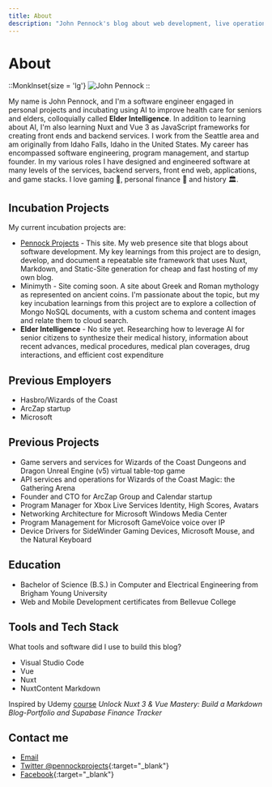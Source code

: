 ```yaml
---
title: About
description: "John Pennock's blog about web development, live operations, and integrating with artificial intelligence"
--- 
```


# About

::MonkInset{size = 'lg'}
![John Pennock](/images/johnpennockbiz.jpg)
::

My name is John Pennock, and I'm a software engineer engaged in personal projects and incubating using AI to improve health care for seniors and elders, colloquially called **Elder Intelligence**. In addition to learning about AI, I'm also learning Nuxt and Vue 3 as JavaScript frameworks for creating front ends and backend services. I work from the Seattle area and am originally from Idaho Falls, Idaho in the United States. My career has encompassed software engineering, program management, and startup founder. In my various roles I have designed and engineered software at many levels of the services, backend servers, front end web, applications, and game stacks. I love gaming 🐉, personal finance 💸 and history 🏛️.

## Incubation Projects

My current incubation projects are:

- [Pennock Projects](http://www.pennocks.net) - This site.  My web presence site that blogs about software development. My key learnings from this project are to design, develop, and document a repeatable site framework that uses Nuxt, Markdown, and Static-Site generation for cheap and fast hosting of my own blog.
- Minimyth - Site coming soon. A site about Greek and Roman mythology as represented on ancient coins. I'm passionate about the topic, but my key incubation learnings from this project are to explore a collection of Mongo NoSQL documents, with a custom schema and content images and relate them to cloud search.
- **Elder Intelligence** - No site yet.  Researching how to leverage AI for senior citizens to synthesize their medical history, information about recent advances, medical procedures, medical plan coverages, drug interactions, and efficient cost expenditure

## Previous Employers
- Hasbro/Wizards of the Coast
- ArcZap startup
- Microsoft

## Previous Projects
- Game servers and services for Wizards of the Coast Dungeons and Dragon Unreal Engine (v5) virtual table-top game
- API services and operations for Wizards of the Coast Magic: the Gathering Arena
- Founder and CTO for ArcZap Group and Calendar startup
- Program Manager for Xbox Live Services Identity, High Scores, Avatars
- Networking Architecture for Microsoft Windows Media Center
- Program Management for Microsoft GameVoice voice over IP
- Device Drivers for SideWinder Gaming Devices, Microsoft Mouse, and the Natural Keyboard

## Education
- Bachelor of Science (B.S.) in Computer and Electrical Engineering from Brigham Young University
- Web and Mobile Development certificates from Bellevue College

## Tools and Tech Stack

What tools and software did I use to build this blog?

- Visual Studio Code
- Vue
- Nuxt
- NuxtContent Markdown

Inspired by Udemy [course](https://www.udemy.com/course/master-nuxt-full-stack-complete-guide/learn/lecture/40391596#overview) *Unlock Nuxt 3 & Vue Mastery: Build a Markdown Blog-Portfolio and Supabase Finance Tracker*

## Contact me
- [Email](mailto:info@pennockprojects.com)
- [Twitter @pennockprojects](https://twitter.com/PennockProjects){:target="_blank"}
- [Facebook](https://www.facebook.com/profile.php?id=61567777764252){:target="_blank"}
